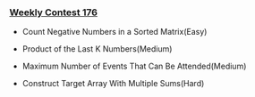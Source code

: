 ### [Weekly Contest 176](https://leetcode.com/contest/weekly-contest-176)

- Count Negative Numbers in a Sorted Matrix(Easy)

- Product of the Last K Numbers(Medium)

- Maximum Number of Events That Can Be Attended(Medium)

- Construct Target Array With Multiple Sums(Hard)
